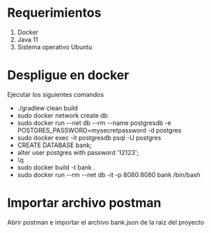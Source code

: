 # Requerimientos
1. Docker
2. Java 11
3. Sistema operativo Ubuntu 

# Despligue en docker
Ejecutar los siguientes comandos
- ./gradlew clean build
- sudo docker network create db
- sudo docker run --net db --rm  --name postgresdb -e POSTGRES_PASSWORD=mysecretpassword -d postgres
- sudo docker exec -it postgresdb psql -U postgres
- CREATE DATABASE bank;
- alter user postgres with password '12123';
- \q
- sudo docker build -t bank .
- sudo docker run --rm --net db -it -p 8080:8080  bank /bin/bash

# Importar archivo postman
Abrir postman e importar el archivo bank.json de la raiz del proyecto
